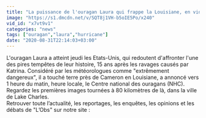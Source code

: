 ```yaml
---
title: "La puissance de l'ouragan Laura qui frappe la Louisiane, en vid\u00e9o"
image: "https://s1.dmcdn.net/v/SQT8j1VH-b5oIE5Po/x240"
vid_id: "x7vt9v1"
categories: "news"
tags: ["ouragan","laura","hurricane"]
date: "2020-08-31T22:14:03+03:00"
---
```

L'ouragan Laura a atteint jeudi les Etats-Unis, qui redoutent d'affronter l'une des pires tempêtes de leur histoire, 15 ans après les ravages causés par Katrina. Considéré par les météorologues comme &quot;extrêmement dangereux&quot;, il a touché terre près de Cameron en Louisiane, a annoncé vers 1 heure du matin, heure locale, le Centre national des ouragans (NHC). Regardez les premières images tournées à 80 kilomètres de là, dans la ville de Lake Charles.  <br>Retrouver toute l’actualité, les reportages, les enquêtes, les opinions et les débats de &quot;L’Obs&quot; sur notre site : 
